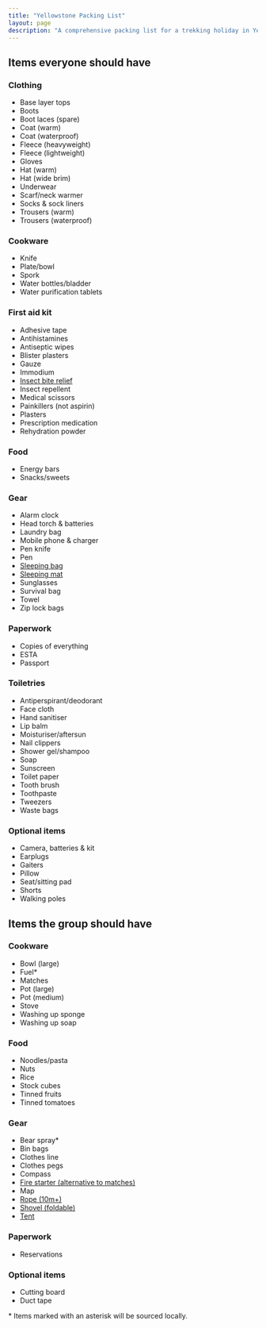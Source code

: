 ```yaml
---
title: "Yellowstone Packing List"
layout: page
description: "A comprehensive packing list for a trekking holiday in Yellowstone National Park."
---
```


## Items everyone should have

### Clothing
- Base layer tops
- Boots
- Boot laces (spare)
- Coat (warm)
- Coat (waterproof)
- Fleece (heavyweight)
- Fleece (lightweight)
- Gloves
- Hat (warm)
- Hat (wide brim)
- Underwear
- Scarf/neck warmer
- Socks & sock liners
- Trousers (warm)
- Trousers (waterproof)

### Cookware
- Knife
- Plate/bowl
- Spork
- Water bottles/bladder
- Water purification tablets

### First aid kit
- Adhesive tape
- Antihistamines
- Antiseptic wipes
- Blister plasters
- Gauze
- Immodium
- <ins datetime="2015-05-26T19:00:00Z">Insect bite relief</ins>
- Insect repellent
- Medical scissors
- Painkillers (not aspirin)
- Plasters
- Prescription medication
- Rehydration powder

### Food
- Energy bars
- Snacks/sweets

### Gear
- Alarm clock
- Head torch & batteries
- Laundry bag
- Mobile phone & charger
- Pen knife
- Pen
- <ins datetime="2015-05-26T19:00:00Z">Sleeping bag</ins>
- <ins datetime="2015-05-26T19:00:00Z">Sleeping mat</ins>
- Sunglasses
- Survival bag
- Towel
- Zip lock bags

### Paperwork
- Copies of everything
- ESTA
- Passport

### Toiletries
- Antiperspirant/deodorant
- Face cloth
- Hand sanitiser
- Lip balm
- Moisturiser/aftersun
- Nail clippers
- Shower gel/shampoo
- Soap
- Sunscreen
- Toilet paper
- Tooth brush
- Toothpaste
- Tweezers
- Waste bags

### Optional items
- Camera, batteries & kit
- Earplugs
- Gaiters
- Pillow
- Seat/sitting pad
- Shorts
- Walking poles

## Items the group should have

### Cookware
- Bowl (large)
- Fuel*
- Matches
- Pot (large)
- Pot (medium)
- Stove
- Washing up sponge
- Washing up soap

### Food
- Noodles/pasta
- Nuts
- Rice
- Stock cubes
- Tinned fruits
- Tinned tomatoes

### Gear
- Bear spray*
- Bin bags
- Clothes line
- Clothes pegs
- Compass
- <ins datetime="2015-05-26T19:00:00Z">Fire starter (alternative to matches)</ins>
- Map
- <ins datetime="2015-05-26T19:00:00Z">Rope (10m+)</ins>
- <ins datetime="2015-05-26T19:00:00Z">Shovel (foldable)</ins>
- <ins datetime="2015-05-26T19:00:00Z">Tent</ins>

### Paperwork
- Reservations

### Optional items
- Cutting board
- Duct tape

\* Items marked with an asterisk will be sourced locally.

<style>
    .site-header {
        background: #EEE;
    }
    .container {
        max-width: 100%;
    }
    main h3 {
        margin: 1.5rem 0 0;
    }
    main ins {
        display: inline;
        margin: 0;
        color: #2CD;
    }
    main ins:before {
        content: "";
    }
    main ul {
        margin: 0 0 1.5rem;
        padding: 0;
        list-style: none;
    }
/*    @media (min-width: 500px) {
        main ul {
            -webkit-column-count: 2;
               -moz-column-count: 2;
                    column-count: 2;
        }
    }
    @media (min-width: 700px) {
        main ul {
            -webkit-column-count: 3;
               -moz-column-count: 3;
                    column-count: 3;
        }
    }
    @media (min-width: 900px) {
        main ul {
            -webkit-column-count: 4;
               -moz-column-count: 4;
                    column-count: 4;
        }
    }
    @media (min-width: 1100px) {
        main ul {
            -webkit-column-count: 5;
               -moz-column-count: 5;
                    column-count: 5;
        }
    }*/
</style>